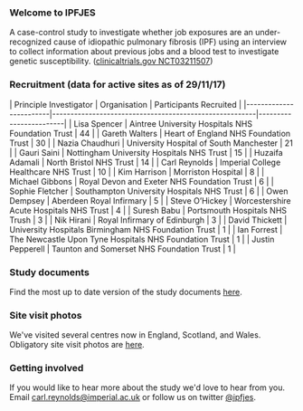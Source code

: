 ### Welcome to IPFJES 

A case-control study to investigate whether job exposures are an under-recognized cause of idiopathic pulmonary fibrosis (IPF) using an interview to collect information about previous jobs and a blood test to investigate genetic susceptibility. ([clinicaltrials.gov NCT03211507](https://clinicaltrials.gov/ct2/show/NCT03211507))

### Recruitment (data for active sites as of 29/11/17)
| Principle Investigator | Organisation                                           | Participants Recruited | |------------------------|--------------------------------------------------------|------------------------| 
| Lisa Spencer           | Aintree University Hospitals NHS Foundation Trust      | 44                     | 
| Gareth Walters         | Heart of England NHS Foundation Trust                  | 30                     | 
| Nazia Chaudhuri        | University Hospital of South Manchester                | 21                     | 
| Gauri Saini            | Nottingham University Hospitals NHS Trust              | 15                     | 
| Huzaifa Adamali        | North Bristol NHS Trust                                | 14                     | 
| Carl Reynolds          | Imperial College Healthcare NHS Trust                  | 10                     | 
| Kim Harrison           | Morriston Hospital                                     | 8                      | 
| Michael Gibbons        | Royal Devon and Exeter NHS Foundation Trust            | 6                      |
| Sophie Fletcher        | Southampton University Hospitals NHS Trust             | 6                      | 
| Owen Dempsey           | Aberdeen Royal Infirmary                               | 5                      | 
| Steve O’Hickey         | Worcestershire Acute Hospitals NHS Trust               | 4                      |
| Suresh Babu            | Portsmouth Hospitals NHS Trush                         | 3                      | 
| Nik Hirani             | Royal Infirmary of Edinburgh                           | 3                      | 
| David Thickett         | University Hospitals Birmingham NHS Foundation Trust   | 1                      | 
| Ian Forrest            | The Newcastle Upon Tyne Hospitals NHS Foundation Trust | 1                      |
| Justin Pepperell       | Taunton and Somerset NHS Foundation Trust              | 1                      | 

### Study documents

Find the most up to date version of the study documents [here](https://github.com/drcjar/ipfjes/).

### Site visit photos

We've visited several centres now in England, Scotland, and Wales. Obligatory site visit photos are [here](https://github.com/drcjar/ipfjes/blob/master/photos/photos.md).

### Getting involved

If you would like to hear more about the study we'd love to hear from you. Email <carl.reynolds@imperial.ac.uk> or follow us on twitter [@ipfjes](https://twitter.com/ipfjes). 


